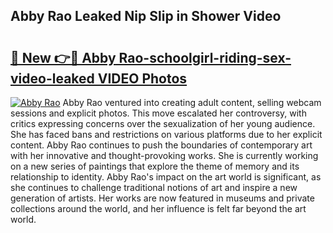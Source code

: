 ## Abby Rao Leaked Nip Slip in Shower Video

# <h2><a href="https://surevidhub.net/abby-rao-nip-slip-in-shower-video-leaked/">🔗 New 👉🔴 Abby Rao-schoolgirl-riding-sex-video-leaked VIDEO Photos</a></h2>

[![Abby Rao](https://i.imgur.com/rIISA9y.gif)](https://surevidhub.net/abby-rao-nip-slip-in-shower-video-leaked/)
Abby Rao ventured into creating adult content, selling webcam sessions and explicit photos. This move escalated her controversy, with critics expressing concerns over the sexualization of her young audience. She has faced bans and restrictions on various platforms due to her explicit content. Abby Rao continues to push the boundaries of contemporary art with her innovative and thought-provoking works. She is currently working on a new series of paintings that explore the theme of memory and its relationship to identity. Abby Rao's impact on the art world is significant, as she continues to challenge traditional notions of art and inspire a new generation of artists. Her works are now featured in museums and private collections around the world, and her influence is felt far beyond the art world.

